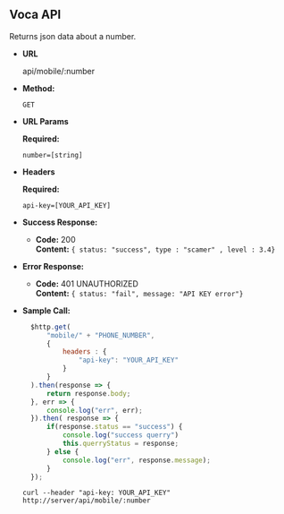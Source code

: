 **Voca API**
----
  Returns json data about a number.

* **URL**

  api/mobile/:number

* **Method:**

  `GET`
  
*  **URL Params**

   **Required:**
 
   `number=[string]`


*  **Headers**

   **Required:**
 
   `api-key=[YOUR_API_KEY]`

* **Success Response:**

  * **Code:** 200 <br />
    **Content:** `{ status: "success", type : "scamer" , level : 3.4}`
 
* **Error Response:**

  * **Code:** 401 UNAUTHORIZED <br />
    **Content:** `{ status: "fail", message: "API KEY error"}`

* **Sample Call:**

  ```javascript
    $http.get(
        "mobile/" + "PHONE_NUMBER",
        {
            headers : {
                "api-key": "YOUR_API_KEY"
            }
        }
    ).then(response => {
        return response.body;
    }, err => {
        console.log("err", err);
    }).then( response => {
        if(response.status == "success") {
            console.log("success querry")
            this.querryStatus = response;
        } else {
            console.log("err", response.message);
        }
    });
  ```
    ```curl
    curl --header "api-key: YOUR_API_KEY" http://server/api/mobile/:number
  ```